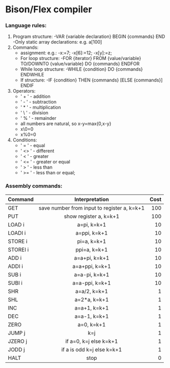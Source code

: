 # Bison/Flex compiler

### Language rules:
1. Program structure:
	-VAR {variable declaration} BEGIN {commands} END
		-Only static array declarations: e.g. a[100]
2. Commands:
	- assignment: e.g.: 
		-x:=7;
		-x[6]:=12;
		-x[y]:=z;
	- For loop structure:
		-FOR {iterator} FROM {value/variable} TO/DOWNTO {value/variable} DO {commands} ENDFOR
	- While loop structure: 
		-WHILE {condition} DO {commands} ENDWHILE
	- If structure: 
		-IF {condition} THEN {commands} [ELSE {commands}] ENDIF
3. Operators:
	- ' \+ ' - addition
	- ' \- ' - subtraction
	- ' * ' - multiplication
	- ' \\ ' - division
	- ' % ' - remainder
	- all numbers are natural, so x-y=max{0,x-y}
	- x\0=0
	- x%0=0
4. Conditions:
	- ' = ' - equal
	- ' <> ' - different
	- ' < ' - greater
	- ' <= ' - greater or equal
	- ' > ' - less than
	- ' >= ' - less than or equal;

### Assembly commands:

| Command        | Interpretation           | Cost  |
| ------------- |:-------------:| -----:|
| GET     |  save number from input to register a, k=k+1 |100 |
| PUT | show register a, k=k+1| 100 | 
| LOAD i | a=pi, k=k+1 | 10 | 
| LOADI i | a=ppi, k=k+1 | 10 | 
| STORE i| pi=a, k=k+1| 10 | 
| STOREI i|ppi=a, k=k+1| 10 | 
| ADD i| a=a+pi, k=k+1 | 10 | 
| ADDI i| a=a+ppi, k=k+1 | 10 | 
| SUB i| a=a-pi,  k=k+1 | 10 | 
| SUBI i| a=a-ppi, k=k+1|  10| 
| SHR | a=a/2, k=k+1 | 1 | 
| SHL | a=2*a, k=k+1 | 1 | 
| INC | a=a+1, k=k+1 | 1 | 
| DEC | a=a-1, k=k+1 | 1 | 
| ZERO | a=0, k=k+1 | 1 | 
| JUMP j| k=j | 1 | 
| JZERO j| if a=0, k=j else k=k+1 | 1 | 
| JODD j| if a is odd k=j else k=k+1 | 1 | 
| HALT | stop | 0 | 
